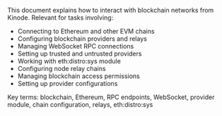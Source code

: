 This document explains how to interact with blockchain networks from Kinode. Relevant for tasks involving:
- Connecting to Ethereum and other EVM chains
- Configuring blockchain providers and relays
- Managing WebSocket RPC connections
- Setting up trusted and untrusted providers
- Working with eth:distro:sys module
- Configuring node relay chains
- Managing blockchain access permissions
- Setting up provider configurations

Key terms: blockchain, Ethereum, RPC endpoints, WebSocket, provider module, chain configuration, relays, eth:distro:sys